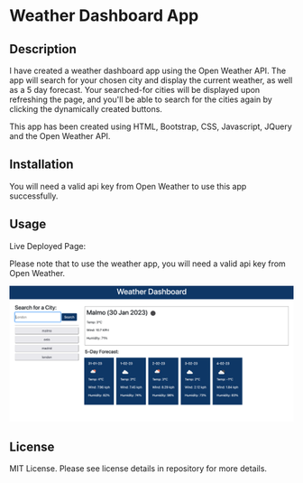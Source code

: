 # Weather Dashboard App

## Description

I have created a weather dashboard app using the Open Weather API. The app will search for your chosen city and display the current weather, as well as a 5 day forecast. Your searched-for cities will be displayed upon refreshing the page, and you'll be able to search for the cities again by clicking the dynamically created buttons. 

This app has been created using HTML, Bootstrap, CSS, Javascript, JQuery and the Open Weather API. 


## Installation

You will need a valid api key from Open Weather to use this app successfully. 

## Usage
Live Deployed Page:

Please note that to use the weather app, you will need a valid api key from Open Weather. 

![alt text](assets/screenshots/1.png)


## License

MIT License. Please see license details in repository for more details. 